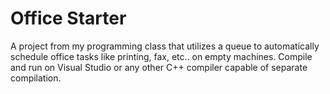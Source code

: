 <h1>Office Starter</h1>

A project from my programming class that utilizes a queue to automatically schedule office tasks like printing, fax, etc.. on empty machines. Compile and run on Visual Studio or any other C++ compiler capable of separate compilation.
